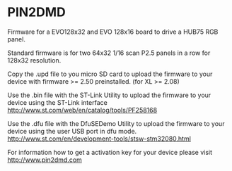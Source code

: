 # PIN2DMD

Firmware for a EVO128x32 and EVO 128x16 board to drive a HUB75 RGB panel.

Standard firmware is for two 64x32 1/16 scan P2.5 panels in a row for 128x32 resolution.

Copy the .upd file to you micro SD card to upload the firmware to your device with
firmware >= 2.50 preinstalled. (for XL >= 2.08) 

Use the .bin file with the ST-Link Utility to upload the firmware to your device
using the ST-Link interface
http://www.st.com/web/en/catalog/tools/PF258168

Use the .dfu file with the DfuSEDemo Utility to upload the firmware to your device
using the user USB port in dfu mode.
http://www.st.com/en/development-tools/stsw-stm32080.html

For information how to get a activation key for your device 
please visit http://www.pin2dmd.com
